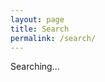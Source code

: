```yaml
---
layout: page
title: Search
permalink: /search/
---
```

<div class="st-search-container">Searching...</div>
